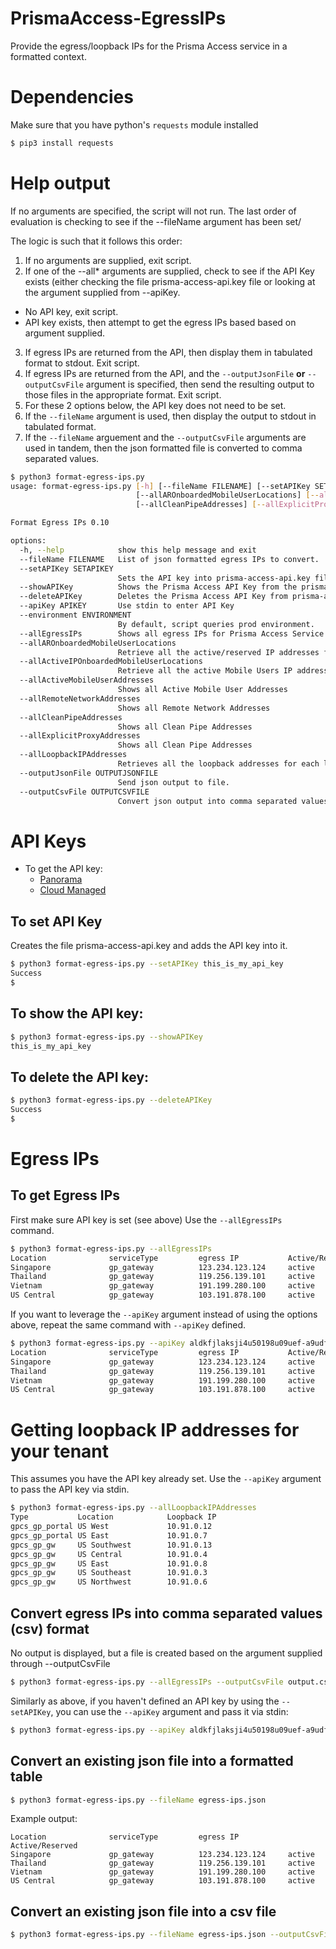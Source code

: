 # PrismaAccess-EgressIPs
Provide the egress/loopback IPs for the Prisma Access service in a formatted context.

# Dependencies
Make sure that you have python's `requests` module installed
```bash
$ pip3 install requests
```

# Help output
If no arguments are specified, the script will not run. The last order of evaluation is checking to see if the --fileName argument has been set/

The logic is such that it follows this order:
1. If no arguments are supplied, exit script.
2. If one of the --all* arguments are supplied, check to see if the API Key exists (either checking the file prisma-access-api.key file or looking at the argument supplied from --apiKey. 
- No API key, exit script. 
- API key exists, then attempt to get the egress IPs based based on argument supplied. 
3. If egress IPs are returned from the API, then display them in tabulated format to stdout. Exit script.
4. If egress IPs are returned from the API, and the `--outputJsonFile` **or** `--outputCsvFile` argument is specified, then send the resulting output to those files in the appropriate format. Exit script.
5. For these 2 options below, the API key does not need to be set.
6. If the `--fileName` argument is used, then display the output to stdout in tabulated format.
7. If the `--fileName` arguement and the `--outputCsvFile` arguments are used in tandem, then the json formatted file is converted to comma separated values.


```bash
$ python3 format-egress-ips.py
usage: format-egress-ips.py [-h] [--fileName FILENAME] [--setAPIKey SETAPIKEY] [--showAPIKey] [--deleteAPIKey] [--apiKey APIKEY] [--environment ENVIRONMENT] [--allEgressIPs]
                            [--allAROnboardedMobileUserLocations] [--allActiveIPOnboardedMobileUserLocations] [--allActiveMobileUserAddresses] [--allRemoteNetworkAddresses]
                            [--allCleanPipeAddresses] [--allExplicitProxyAddresses] [--allLoopbackIPAddresses] [--outputJsonFile OUTPUTJSONFILE] [--outputCsvFile OUTPUTCSVFILE]

Format Egress IPs 0.10

options:
  -h, --help            show this help message and exit
  --fileName FILENAME   List of json formatted egress IPs to convert.
  --setAPIKey SETAPIKEY
                        Sets the API key into prisma-access-api.key file
  --showAPIKey          Shows the Prisma Access API Key from the prisma-access-api.key file.
  --deleteAPIKey        Deletes the Prisma Access API Key from prisma-access-api.key file.
  --apiKey APIKEY       Use stdin to enter API Key
  --environment ENVIRONMENT
                        By default, script queries prod environment.
  --allEgressIPs        Shows all egress IPs for Prisma Access Service
  --allAROnboardedMobileUserLocations
                        Retrieve all the active/reserved IP addresses for Mobile User Locations
  --allActiveIPOnboardedMobileUserLocations
                        Retrieve all the active Mobile Users IP addresses
  --allActiveMobileUserAddresses
                        Shows all Active Mobile User Addresses
  --allRemoteNetworkAddresses
                        Shows all Remote Network Addresses
  --allCleanPipeAddresses
                        Shows all Clean Pipe Addresses
  --allExplicitProxyAddresses
                        Shows all Clean Pipe Addresses
  --allLoopbackIPAddresses
                        Retrieves all the loopback addresses for each location.
  --outputJsonFile OUTPUTJSONFILE
                        Send json output to file.
  --outputCsvFile OUTPUTCSVFILE
                        Convert json output into comma separated values file.
```

# API Keys
- To get the API key:
  - [Panorama](https://docs.paloaltonetworks.com/prisma/prisma-access/preferred/2-2/prisma-access-panorama-admin/prisma-access-overview/retrieve-ip-addresses-for-prisma-access)
  - [Cloud Managed](https://docs.paloaltonetworks.com/prisma/prisma-access/prisma-access-cloud-managed-admin/prisma-access-service-infrastructure/retrieve-ip-addresses-to-allow-for-prisma-access)

## To set API Key
Creates the file prisma-access-api.key and adds the API key into it.

```bash
$ python3 format-egress-ips.py --setAPIKey this_is_my_api_key
Success
$
```

## To show the API key:
```bash
$ python3 format-egress-ips.py --showAPIKey
this_is_my_api_key
```

## To delete the API key:
```bash
$ python3 format-egress-ips.py --deleteAPIKey
Success
$ 
```

# Egress IPs
## To get Egress IPs
First make sure API key is set (see above)
Use the `--allEgressIPs` command.
```bash
$ python3 format-egress-ips.py --allEgressIPs
Location              serviceType         egress IP           Active/Reserved
Singapore             gp_gateway          123.234.123.124     active
Thailand              gp_gateway          119.256.139.101     active
Vietnam               gp_gateway          191.199.280.100     active
US Central            gp_gateway          103.191.878.100     active
```

If you want to leverage the `--apiKey` argument instead of using the options above, repeat the same command with `--apiKey` defined.
```bash
$ python3 format-egress-ips.py --apiKey aldkfjlaksji4u50198u09uef-a9udfb9ausdf --allEgressIPs
Location              serviceType         egress IP           Active/Reserved
Singapore             gp_gateway          123.234.123.124     active
Thailand              gp_gateway          119.256.139.101     active
Vietnam               gp_gateway          191.199.280.100     active
US Central            gp_gateway          103.191.878.100     active
```

# Getting loopback IP addresses for your tenant
This assumes you have the API key already set. Use the `--apiKey` argument to pass the API key via stdin.
```bash
$ python3 format-egress-ips.py --allLoopbackIPAddresses
Type           Location            Loopback IP
gpcs_gp_portal US West             10.91.0.12
gpcs_gp_portal US East             10.91.0.7
gpcs_gp_gw     US Southwest        10.91.0.13
gpcs_gp_gw     US Central          10.91.0.4
gpcs_gp_gw     US East             10.91.0.8
gpcs_gp_gw     US Southeast        10.91.0.3
gpcs_gp_gw     US Northwest        10.91.0.6
```

## Convert egress IPs into comma separated values (csv) format
No output is displayed, but a file is created based on the argument supplied through --outputCsvFile
```bash
$ python3 format-egress-ips.py --allEgressIPs --outputCsvFile output.csv
```
Similarly as above, if you haven't defined an API key by using the `--setAPIKey`, you can use the `--apiKey` argument and pass it via stdin:
```bash
$ python3 format-egress-ips.py --apiKey aldkfjlaksji4u50198u09uef-a9udfb9ausdf --allEgressIPs --outputCsvFile output.csv
```


## Convert an existing json file into a formatted table
```bash
$ python3 format-egress-ips.py --fileName egress-ips.json
```

Example output:
```
Location              serviceType         egress IP           Active/Reserved
Singapore             gp_gateway          123.234.123.124     active
Thailand              gp_gateway          119.256.139.101     active
Vietnam               gp_gateway          191.199.280.100     active
US Central            gp_gateway          103.191.878.100     active
```

## Convert an existing json file into a csv file
```bash
$ python3 format-egress-ips.py --fileName egress-ips.json --outputCsvFile output.csv
```
